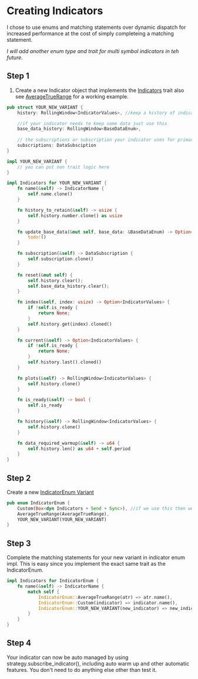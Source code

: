 # Creating Indicators
I chose to use enums and matching statements over dynamic dispatch for increased performance at the cost of simply completeing a matching statement.

*I will add another enum type and trait for multi symbol indicators in teh future.*

## Step 1
1. Create a new Indicator object that implements the [Indicators](indicators_trait.rs) trait
also see [AverageTrueRange](built_in/average_true_range.rs) for a working example.
```rust
pub struct YOUR_NEW_VARIANT {
    history: RollingWindow<IndicatorValues>, //keep a history of indicator values

    //if your indicator needs to keep some data just use this
    base_data_history: RollingWindow<BaseDataEnum>, 
    
    // the subscriptions or subscription your indicator uses for primary data
    subscriptions: DataSubsciption
}

impl YOUR_NEW_VARIANT {
    // you can put non trait logic here
}

impl Indicators for YOUR_NEW_VARIANT {
    fn name(&self) -> IndicatorName {
        self.name.clone()
    }

    fn history_to_retain(&self) -> usize {
        self.history.number.clone() as usize
    }

    fn update_base_data(&mut self, base_data: &BaseDataEnum) -> Option<IndicatorValues> {
        todo!()
    }

    fn subscription(&self) -> DataSubscription {
        self.subscription.clone()
    }

    fn reset(&mut self) {
        self.history.clear();
        self.base_data_history.clear();
    }

    fn index(&self, index: usize) -> Option<IndicatorValues> {
        if !self.is_ready {
            return None;
        }
        self.history.get(index).cloned()
    }

    fn current(&self) -> Option<IndicatorValues> {
        if !self.is_ready {
            return None;
        }
        self.history.last().cloned()
    }

    fn plots(&self) -> RollingWindow<IndicatorValues> {
        self.history.clone()
    }

    fn is_ready(&self) -> bool {
        self.is_ready
    }

    fn history(&self) -> RollingWindow<IndicatorValues> {
        self.history.clone()
    }

    fn data_required_warmup(&self) -> u64 {
        self.history.len() as u64 + self.period
    }
}
```
## Step 2
Create a new [IndicatorEnum Variant](indicator_enum.rs)
```rust
pub enum IndicatorEnum {
    Custom(Box<dyn Indicators + Send + Sync>), //if we use this then we cant use rkyv serialization
    AverageTrueRange(AverageTrueRange),
    YOUR_NEW_VARIANT(YOUR_NEW_VARIANT)
}

```

## Step 3
Complete the matching statements for your new variant in indicator enum impl.
This is easy since you implement the exact same trait as the IndicatorEnum.
```rust
impl Indicators for IndicatorEnum {
    fn name(&self) -> IndicatorName {
        match self {
            IndicatorEnum::AverageTrueRange(atr) => atr.name(),
            IndicatorEnum::Custom(indicator) => indicator.name(),
            IndicatorEnum::YOUR_NEW_VARIANT(new_indicator) => new_indicator.name()
        }
    }
}
```

## Step 4
Your indicator can now be auto managed by using strategy.subscribe_indicator(), including auto warm up and other automatic features.
You don't need to do anything else other than test it.